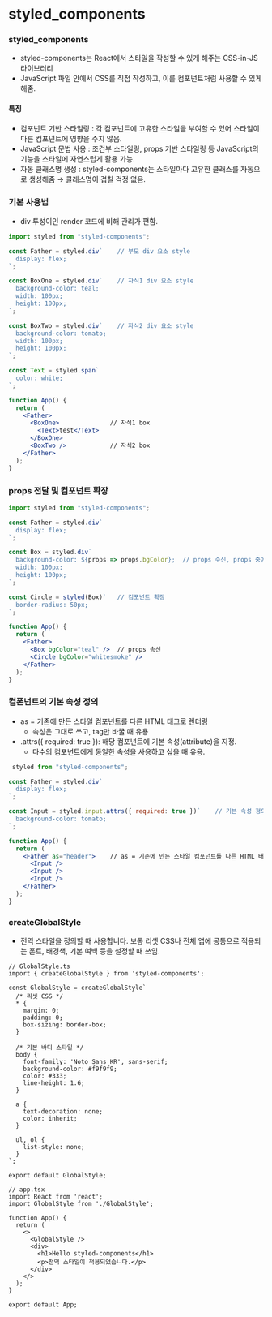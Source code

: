# styled_components

### styled_components
- styled-components는 React에서 스타일을 작성할 수 있게 해주는 CSS-in-JS 라이브러리
- JavaScript 파일 안에서 CSS를 직접 작성하고, 이를 컴포넌트처럼 사용할 수 있게 해줌.

#### 특징
- 컴포넌트 기반 스타일링 : 각 컴포넌트에 고유한 스타일을 부여할 수 있어 스타일이 다른 컴포넌트에 영향을 주지 않음.
- JavaScript 문법 사용 : 조건부 스타일링, props 기반 스타일링 등 JavaScript의 기능을 스타일에 자연스럽게 활용 가능.
- 자동 클래스명 생성 : styled-components는 스타일마다 고유한 클래스를 자동으로 생성해줌 → 클래스명이 겹칠 걱정 없음.

### 기본 사용법
- div 투성이인 render 코드에 비해 관리가 편함.
```jsx
import styled from "styled-components";

const Father = styled.div`    // 부모 div 요소 style
  display: flex;
`;

const BoxOne = styled.div`    // 자식1 div 요소 style
  background-color: teal;
  width: 100px;
  height: 100px;
`;

const BoxTwo = styled.div`    // 자식2 div 요소 style
  background-color: tomato;
  width: 100px;
  height: 100px;
`;

const Text = styled.span`
  color: white;
`;

function App() {
  return (
    <Father>
      <BoxOne>              // 자식1 box
        <Text>test</Text>
      </BoxOne>
      <BoxTwo />            // 자식2 box
    </Father>
  );
}
```

### props 전달 및 컴포넌트 확장
```jsx
import styled from "styled-components";

const Father = styled.div`
  display: flex;
`;

const Box = styled.div`
  background-color: ${props => props.bgColor};  // props 수신, props 중에서 bgColor라는 속성 값을 꺼내와서 사용하겠다는 의미
  width: 100px;
  height: 100px;
`;

const Circle = styled(Box)`   // 컴포넌트 확장
  border-radius: 50px;
`;

function App() {
  return (
    <Father>
      <Box bgColor="teal" />  // props 송신
      <Circle bgColor="whitesmoke" />
    </Father>
  );
}
```

### 컴폰넌트의 기본 속성 정의
- as = 기존에 만든 스타일 컴포넌트를 다른 HTML 태그로 렌더링
  - 속성은 그대로 쓰고, tag만 바꿀 때 유용
- .attrs({ required: true }): 해당 컴포넌트에 기본 속성(attribute)을 지정. 
  - 다수의 컴포넌트에게 동일한 속성을 사용하고 싶을 때 유용.
```jsx
 styled from "styled-components";

const Father = styled.div`
  display: flex;
`;

const Input = styled.input.attrs({ required: true })`    // 기본 속성 정의
  background-color: tomato;
`;

function App() {
  return (
    <Father as="header">    // as = 기존에 만든 스타일 컴포넌트를 다른 HTML 태그로 렌더링
      <Input />
      <Input />
      <Input />
    </Father>
  );
}
```

### createGlobalStyle
- 전역 스타일을 정의할 때 사용합니다. 보통 리셋 CSS나 전체 앱에 공통으로 적용되는 폰트, 배경색, 기본 여백 등을 설정할 때 쓰임.
```tsx
// GlobalStyle.ts
import { createGlobalStyle } from 'styled-components';

const GlobalStyle = createGlobalStyle`
  /* 리셋 CSS */
  * {
    margin: 0;
    padding: 0;
    box-sizing: border-box;
  }

  /* 기본 바디 스타일 */
  body {
    font-family: 'Noto Sans KR', sans-serif;
    background-color: #f9f9f9;
    color: #333;
    line-height: 1.6;
  }

  a {
    text-decoration: none;
    color: inherit;
  }

  ul, ol {
    list-style: none;
  }
`;

export default GlobalStyle;
```
```tsx
// app.tsx
import React from 'react';
import GlobalStyle from './GlobalStyle';

function App() {
  return (
    <>
      <GlobalStyle />
      <div>
        <h1>Hello styled-components</h1>
        <p>전역 스타일이 적용되었습니다.</p>
      </div>
    </>
  );
}

export default App;
```
